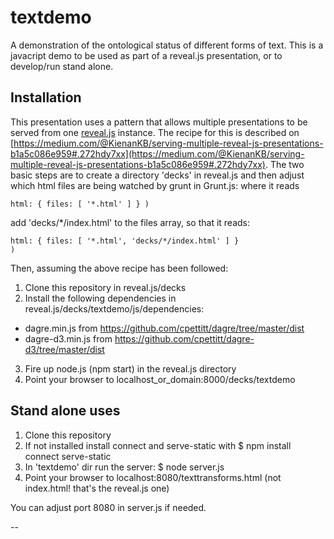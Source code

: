 # textdemo
A demonstration of the ontological status of different forms of text.
This is a javacript demo to be used as part of a reveal.js presentation, or to develop/run stand alone.

## Installation
This presentation uses a pattern that allows multiple presentations to be served from one [reveal.js](https://github.com/hakimel/reveal.js/) instance. The recipe for this is described on [https://medium.com/@KienanKB/serving-multiple-reveal-js-presentations-b1a5c086e959#.272hdy7xx](https://medium.com/@KienanKB/serving-multiple-reveal-js-presentations-b1a5c086e959#.272hdy7xx). The two basic steps are to create a directory 'decks' in reveal.js and then adjust which html files are being watched by grunt in Grunt.js: where it reads

<code>html: { files: [ '\*.html' ] } )</code>

add 'decks/\*/index.html' to the files array, so that it reads:

<code>html: { files: [ '\*.html', 'decks/\*/index.html' ] } )</code>

Then, assuming the above recipe has been followed:

1. Clone this repository in reveal.js/decks
2. Install the following dependencies in reveal.js/decks/textdemo/js/dependencies:
 * dagre.min.js from https://github.com/cpettitt/dagre/tree/master/dist
 * dagre-d3.min.js from https://github.com/cpettitt/dagre-d3/tree/master/dist
3. Fire up node.js (npm start) in the reveal.js directory
4. Point your browser to localhost_or_domain:8000/decks/textdemo

## Stand alone uses

1. Clone this repository
2. If not installed install connect and serve-static with $ npm install connect serve-static
3. In 'textdemo' dir run the server: $ node server.js
4. Point your browser to localhost:8080/texttransforms.html (not index.html! that's the reveal.js one)

You can adjust port 8080 in server.js if needed.

--
